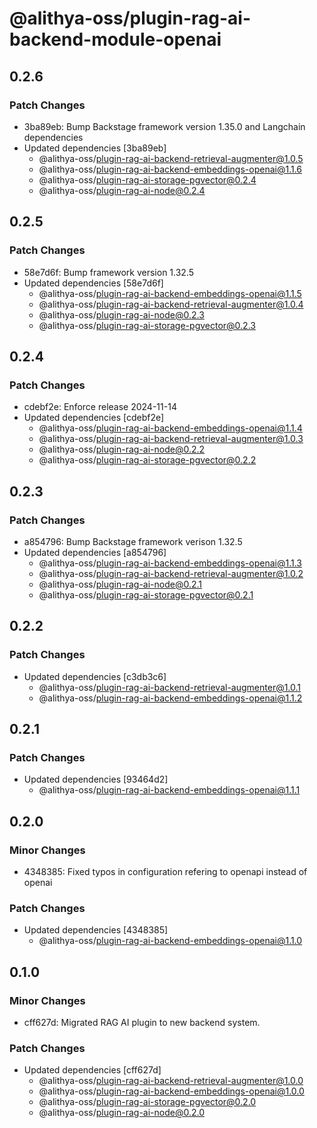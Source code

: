 # @alithya-oss/plugin-rag-ai-backend-module-openai

## 0.2.6

### Patch Changes

- 3ba89eb: Bump Backstage framework version 1.35.0 and Langchain dependencies
- Updated dependencies [3ba89eb]
  - @alithya-oss/plugin-rag-ai-backend-retrieval-augmenter@1.0.5
  - @alithya-oss/plugin-rag-ai-backend-embeddings-openai@1.1.6
  - @alithya-oss/plugin-rag-ai-storage-pgvector@0.2.4
  - @alithya-oss/plugin-rag-ai-node@0.2.4

## 0.2.5

### Patch Changes

- 58e7d6f: Bump framework version 1.32.5
- Updated dependencies [58e7d6f]
  - @alithya-oss/plugin-rag-ai-backend-embeddings-openai@1.1.5
  - @alithya-oss/plugin-rag-ai-backend-retrieval-augmenter@1.0.4
  - @alithya-oss/plugin-rag-ai-node@0.2.3
  - @alithya-oss/plugin-rag-ai-storage-pgvector@0.2.3

## 0.2.4

### Patch Changes

- cdebf2e: Enforce release 2024-11-14
- Updated dependencies [cdebf2e]
  - @alithya-oss/plugin-rag-ai-backend-embeddings-openai@1.1.4
  - @alithya-oss/plugin-rag-ai-backend-retrieval-augmenter@1.0.3
  - @alithya-oss/plugin-rag-ai-node@0.2.2
  - @alithya-oss/plugin-rag-ai-storage-pgvector@0.2.2

## 0.2.3

### Patch Changes

- a854796: Bump Backstage framework verison 1.32.5
- Updated dependencies [a854796]
  - @alithya-oss/plugin-rag-ai-backend-embeddings-openai@1.1.3
  - @alithya-oss/plugin-rag-ai-backend-retrieval-augmenter@1.0.2
  - @alithya-oss/plugin-rag-ai-node@0.2.1
  - @alithya-oss/plugin-rag-ai-storage-pgvector@0.2.1

## 0.2.2

### Patch Changes

- Updated dependencies [c3db3c6]
  - @alithya-oss/plugin-rag-ai-backend-retrieval-augmenter@1.0.1
  - @alithya-oss/plugin-rag-ai-backend-embeddings-openai@1.1.2

## 0.2.1

### Patch Changes

- Updated dependencies [93464d2]
  - @alithya-oss/plugin-rag-ai-backend-embeddings-openai@1.1.1

## 0.2.0

### Minor Changes

- 4348385: Fixed typos in configuration refering to openapi instead of openai

### Patch Changes

- Updated dependencies [4348385]
  - @alithya-oss/plugin-rag-ai-backend-embeddings-openai@1.1.0

## 0.1.0

### Minor Changes

- cff627d: Migrated RAG AI plugin to new backend system.

### Patch Changes

- Updated dependencies [cff627d]
  - @alithya-oss/plugin-rag-ai-backend-retrieval-augmenter@1.0.0
  - @alithya-oss/plugin-rag-ai-backend-embeddings-openai@1.0.0
  - @alithya-oss/plugin-rag-ai-storage-pgvector@0.2.0
  - @alithya-oss/plugin-rag-ai-node@0.2.0
